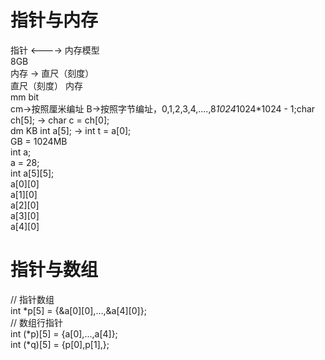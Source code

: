 # 指针与内存
指针 <---->  内存模型  
8GB  
内存 -> 直尺（刻度）  
直尺（刻度）   	内存  
mm 			  	bit  
cm->按照厘米编址	B->按照字节编址，0,1,2,3,4,....,8*1024*1024*1024 - 1;char ch[5]; -> char c = ch[0];  
dm			  	KB													 int a[5]; -> int t = a[0];  
GB = 1024MB  
int a;  
a  = 28;  
int a[5][5];  
a[0][0]  
a[1][0]  
a[2][0]  
a[3][0]  
a[4][0]  
# 指针与数组
// 指针数组  
int *p[5] = {&a[0][0],...,&a[4][0]};  
// 数组行指针  
int (*p)[5] = {a[0],...,a[4]};  
int (*q)[5] = {p[0],p[1],};  
